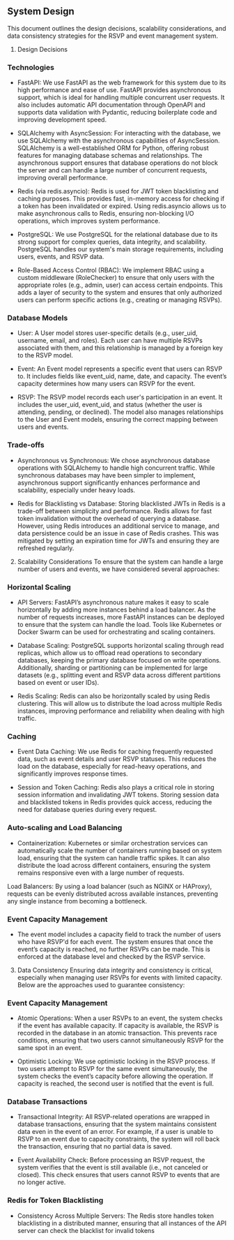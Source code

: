 ## System Design
This document outlines the design decisions, scalability considerations, and data consistency strategies for the RSVP and event management system.

1. Design Decisions
### Technologies
- FastAPI: We use FastAPI as the web framework for this system due to its high performance and ease of use. FastAPI provides asynchronous support, which is ideal for handling multiple concurrent user requests. It also includes automatic API documentation through OpenAPI and supports data validation with Pydantic, reducing boilerplate code and improving development speed.

- SQLAlchemy with AsyncSession: For interacting with the database, we use SQLAlchemy with the asynchronous capabilities of AsyncSession. SQLAlchemy is a well-established ORM for Python, offering robust features for managing database schemas and relationships. The asynchronous support ensures that database operations do not block the server and can handle a large number of concurrent requests, improving overall performance.

- Redis (via redis.asyncio): Redis is used for JWT token blacklisting and caching purposes. This provides fast, in-memory access for checking if a token has been invalidated or expired. Using redis.asyncio allows us to make asynchronous calls to Redis, ensuring non-blocking I/O operations, which improves system performance.

- PostgreSQL: We use PostgreSQL for the relational database due to its strong support for complex queries, data integrity, and scalability. PostgreSQL handles our system's main storage requirements, including users, events, and RSVP data.

- Role-Based Access Control (RBAC): We implement RBAC using a custom middleware (RoleChecker) to ensure that only users with the appropriate roles (e.g., admin, user) can access certain endpoints. This adds a layer of security to the system and ensures that only authorized users can perform specific actions (e.g., creating or managing RSVPs).

### Database Models
- User: A User model stores user-specific details (e.g., user_uid, username, email, and roles). Each user can have multiple RSVPs associated with them, and this relationship is managed by a foreign key to the RSVP model.

- Event: An Event model represents a specific event that users can RSVP to. It includes fields like event_uid, name, date, and capacity. The event’s capacity determines how many users can RSVP for the event.

- RSVP: The RSVP model records each user's participation in an event. It includes the user_uid, event_uid, and status (whether the user is attending, pending, or declined). The model also manages relationships to the User and Event models, ensuring the correct mapping between users and events.

### Trade-offs
- Asynchronous vs Synchronous: We chose asynchronous database operations with SQLAlchemy to handle high concurrent traffic. While synchronous databases may have been simpler to implement, asynchronous support significantly enhances performance and scalability, especially under heavy loads.

- Redis for Blacklisting vs Database: Storing blacklisted JWTs in Redis is a trade-off between simplicity and performance. Redis allows for fast token invalidation without the overhead of querying a database. However, using Redis introduces an additional service to manage, and data persistence could be an issue in case of Redis crashes. This was mitigated by setting an expiration time for JWTs and ensuring they are refreshed regularly.

2. Scalability Considerations
To ensure that the system can handle a large number of users and events, we have considered several approaches:

### Horizontal Scaling
- API Servers: FastAPI’s asynchronous nature makes it easy to scale horizontally by adding more instances behind a load balancer. As the number of requests increases, more FastAPI instances can be deployed to ensure that the system can handle the load. Tools like Kubernetes or Docker Swarm can be used for orchestrating and scaling containers.

- Database Scaling: PostgreSQL supports horizontal scaling through read replicas, which allow us to offload read operations to secondary databases, keeping the primary database focused on write operations. Additionally, sharding or partitioning can be implemented for large datasets (e.g., splitting event and RSVP data across different partitions based on event or user IDs).

- Redis Scaling: Redis can also be horizontally scaled by using Redis clustering. This will allow us to distribute the load across multiple Redis instances, improving performance and reliability when dealing with high traffic.

### Caching
- Event Data Caching: We use Redis for caching frequently requested data, such as event details and user RSVP statuses. This reduces the load on the database, especially for read-heavy operations, and significantly improves response times.

- Session and Token Caching: Redis also plays a critical role in storing session information and invalidating JWT tokens. Storing session data and blacklisted tokens in Redis provides quick access, reducing the need for database queries during every request.

### Auto-scaling and Load Balancing
- Containerization: Kubernetes or similar orchestration services can automatically scale the number of containers running based on system load, ensuring that the system can handle traffic spikes. It can also distribute the load across different containers, ensuring the system remains responsive even with a large number of requests.

Load Balancers: By using a load balancer (such as NGINX or HAProxy), requests can be evenly distributed across available instances, preventing any single instance from becoming a bottleneck.

### Event Capacity Management
- The event model includes a capacity field to track the number of users who have RSVP'd for each event. The system ensures that once the event’s capacity is reached, no further RSVPs can be made. This is enforced at the database level and checked by the RSVP service.

3. Data Consistency
Ensuring data integrity and consistency is critical, especially when managing user RSVPs for events with limited capacity. Below are the approaches used to guarantee consistency:

### Event Capacity Management
- Atomic Operations: When a user RSVPs to an event, the system checks if the event has available capacity. If capacity is available, the RSVP is recorded in the database in an atomic transaction. This prevents race conditions, ensuring that two users cannot simultaneously RSVP for the same spot in an event.

- Optimistic Locking: We use optimistic locking in the RSVP process. If two users attempt to RSVP for the same event simultaneously, the system checks the event’s capacity before allowing the operation. If capacity is reached, the second user is notified that the event is full.

### Database Transactions
- Transactional Integrity: All RSVP-related operations are wrapped in database transactions, ensuring that the system maintains consistent data even in the event of an error. For example, if a user is unable to RSVP to an event due to capacity constraints, the system will roll back the transaction, ensuring that no partial data is saved.

- Event Availability Check: Before processing an RSVP request, the system verifies that the event is still available (i.e., not canceled or closed). This check ensures that users cannot RSVP to events that are no longer active.

### Redis for Token Blacklisting
- Consistency Across Multiple Servers: The Redis store handles token blacklisting in a distributed manner, ensuring that all instances of the API server can check the blacklist for invalid tokens